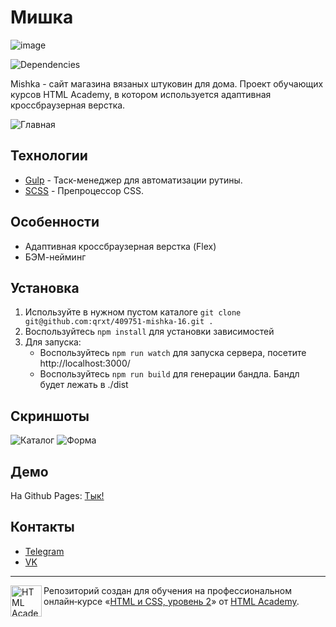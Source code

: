 # Мишка
![image](https://user-images.githubusercontent.com/46269438/99878292-5bbd4c80-2c15-11eb-9d68-621553456b15.png)

![Dependencies](https://david-dm.org/qrxt/409751-mishka-16.svg)

Mishka - сайт магазина вязаных штуковин для дома. Проект обучающих курсов HTML Academy, в котором используется адаптивная кроссбраузерная верстка.

![Главная](https://user-images.githubusercontent.com/46269438/99878324-9921da00-2c15-11eb-8587-fae5ecac852d.JPG)

## Технологии
- [Gulp](https://gulpjs.com/) - Таск-менеджер для автоматизации рутины.
- [SCSS](https://sass-scss.ru/) - Препроцессор CSS.

## Особенности
- Адаптивная кроссбраузерная верстка (Flex)
- БЭМ-нейминг

## Установка
1. Используйте в нужном пустом каталоге `git clone git@github.com:qrxt/409751-mishka-16.git .`
2. Воспользуйтесь `npm install` для установки зависимостей
3. Для запуска:
    * Воспользуйтесь `npm run watch` для запуска сервера, посетите http://localhost:3000/
    * Воспользуйтесь `npm run build` для генерации бандла. Бандл будет лежать в ./dist

## Скриншоты
![Каталог](https://user-images.githubusercontent.com/46269438/99878410-354be100-2c16-11eb-8270-dff38cd2b611.png)
![Форма](https://user-images.githubusercontent.com/46269438/99878441-5f9d9e80-2c16-11eb-80f5-c5cbf908a01e.png)

## Демо
На Github Pages: [Тык!](https://qrxt.github.io/mishka/build/)

## Контакты
- [Telegram](https://telegram.me/qrxt357)
- [VK](https://vk.com/id106399922)


---

<a href="https://htmlacademy.ru/intensive/adaptive"><img align="left" width="50" height="50" alt="HTML Academy" src="https://up.htmlacademy.ru/static/img/intensive/adaptive/logo-for-github-2.png"></a>

Репозиторий создан для обучения на профессиональном онлайн‑курсе «[HTML и CSS, уровень 2](https://htmlacademy.ru/intensive/adaptive)» от [HTML Academy](https://htmlacademy.ru).

